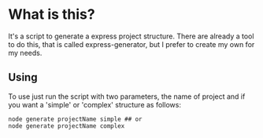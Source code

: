 # What is this?
It's a script to generate a express project structure. There are already a tool
to do this, that is called express-generator, but I prefer to create my own for
my needs.

<h2>Using</h2>
To use just run the script with two parameters, the name of project and if you
want a 'simple' or 'complex' structure as follows:

```
node generate projectName simple ## or
node generate projectName complex
```
